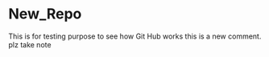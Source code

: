 # New_Repo
This is for testing purpose to see how Git Hub works
this is a new comment. plz take note
